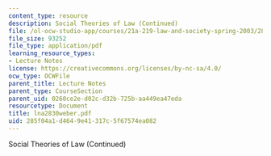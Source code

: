 ```yaml
---
content_type: resource
description: Social Theories of Law (Continued)
file: /ol-ocw-studio-app/courses/21a-219-law-and-society-spring-2003/285f04a1d4649e41317c5f67574ea082_lna2830weber.pdf
file_size: 93252
file_type: application/pdf
learning_resource_types:
- Lecture Notes
license: https://creativecommons.org/licenses/by-nc-sa/4.0/
ocw_type: OCWFile
parent_title: Lecture Notes
parent_type: CourseSection
parent_uid: 0260ce2e-d02c-d32b-725b-aa449ea47eda
resourcetype: Document
title: lna2830weber.pdf
uid: 285f04a1-d464-9e41-317c-5f67574ea082
---
```

Social Theories of Law (Continued)